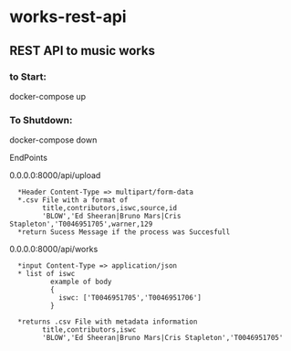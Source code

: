 # works-rest-api
## REST API to music works

### to Start:
  docker-compose up
  
### To Shutdown:
  docker-compose down
  

EndPoints

0.0.0.0:8000/api/upload
```
  *Header Content-Type => multipart/form-data 
  *.csv File with a format of 
        title,contributors,iswc,source,id
        'BLOW','Ed Sheeran|Bruno Mars|Cris Stapleton','T0046951705',warner,129
  *return Sucess Message if the process was Succesfull
 ```

0.0.0.0:8000/api/works
```
  *input Content-Type => application/json
  * list of iswc 
          example of body
          {
            iswc: ['T0046951705','T0046951706']
          }
          
  *returns .csv File with metadata information 
        title,contributors,iswc
        'BLOW','Ed Sheeran|Bruno Mars|Cris Stapleton','T0046951705'
